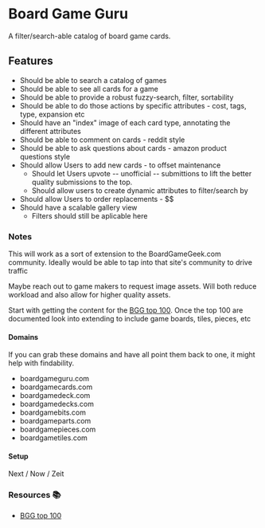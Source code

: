 # Board Game Guru

A filter/search-able catalog of board game cards.

## Features

- Should be able to search a catalog of games
- Should be able to see all cards for a game
- Should be able to provide a robust fuzzy-search, filter, sortability
 -  Should be able to do those actions by specific attributes - cost, tags, type, expansion etc
- Should have an "index" image of each card type, annotating the different attributes
- Should be able to comment on cards - reddit style
- Should be able to ask questions about cards - amazon product questions style
- Should allow Users to add new cards - to offset maintenance
  - Should let Users upvote -- unofficial -- submittions to lift the better quality submissions to the top.
  - Should allow users to create dynamic attributes to filter/search by
- Should allow Users to order replacements - $$
- Should have a scalable gallery view
  - Filters should still be aplicable here


### Notes

This will work as a sort of extension to the BoardGameGeek.com community. Ideally would be able to tap into that site's community to drive traffic

Maybe reach out to game makers to request image assets. Will both reduce workload and also allow for higher quality assets.

Start with getting the content for the [BGG top 100]. Once the top 100 are documented look into extending to include game boards, tiles, pieces, etc

#### Domains
If you can grab these domains and have all point them back to one, it might help with findability.

- boardgameguru.com
- boardgamecards.com
- boardgamedeck.com
- boardgamedecks.com
- boardgamebits.com
- boardgameparts.com
- boardgamepieces.com
- boardgametiles.com

#### Setup

Next / Now / Zeit

### Resources 📚

- [BGG top 100]


[BGG top 100]: https://boardgamegeek.com/browse/boardgame
